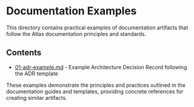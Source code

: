 # Documentation Examples

This directory contains practical examples of documentation artifacts that follow the Atlas documentation principles and standards.

## Contents

- [01-adr-example.md](./01-adr-example.md) - Example Architecture Decision Record following the ADR template

These examples demonstrate the principles and practices outlined in the documentation guides and templates, providing concrete references for creating similar artifacts.
